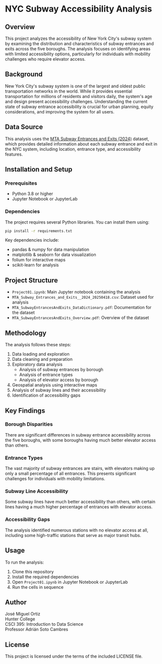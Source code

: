 # NYC Subway Accessibility Analysis

## Overview
This project analyzes the accessibility of New York City's subway system by examining the distribution and characteristics of subway entrances and exits across the five boroughs. The analysis focuses on identifying areas with limited accessibility options, particularly for individuals with mobility challenges who require elevator access.

## Background
New York City's subway system is one of the largest and oldest public transportation networks in the world. While it provides essential transportation for millions of residents and visitors daily, the system's age and design present accessibility challenges. Understanding the current state of subway entrance accessibility is crucial for urban planning, equity considerations, and improving the system for all users.

## Data Source
This analysis uses the [MTA Subway Entrances and Exits (2024)](https://data.ny.gov/Transportation/MTA-Subway-Entrances-and-Exits-2024/i9wp-a4ja/about_data) dataset, which provides detailed information about each subway entrance and exit in the NYC system, including location, entrance type, and accessibility features.

## Installation and Setup

### Prerequisites
- Python 3.8 or higher
- Jupyter Notebook or JupyterLab

### Dependencies
The project requires several Python libraries. You can install them using:

```bash
pip install -r requirements.txt
```

Key dependencies include:
- pandas & numpy for data manipulation
- matplotlib & seaborn for data visualization
- folium for interactive maps
- scikit-learn for analysis

## Project Structure
- `Project01.ipynb`: Main Jupyter notebook containing the analysis
- `MTA_Subway_Entrances_and_Exits__2024_20250418.csv`: Dataset used for analysis
- `MTA_SubwayEntrancesAndExits_DataDictionary.pdf`: Documentation for the dataset
- `MTA_SubwayEntrancesAndExits_Overview.pdf`: Overview of the dataset

## Methodology
The analysis follows these steps:
1. Data loading and exploration
2. Data cleaning and preparation
3. Exploratory data analysis
   - Analysis of subway entrances by borough
   - Analysis of entrance types
   - Analysis of elevator access by borough
4. Geospatial analysis using interactive maps
5. Analysis of subway lines and their accessibility
6. Identification of accessibility gaps

## Key Findings

### Borough Disparities
There are significant differences in subway entrance accessibility across the five boroughs, with some boroughs having much better elevator access than others.

### Entrance Types
The vast majority of subway entrances are stairs, with elevators making up only a small percentage of all entrances. This presents significant challenges for individuals with mobility limitations.

### Subway Line Accessibility
Some subway lines have much better accessibility than others, with certain lines having a much higher percentage of entrances with elevator access.

### Accessibility Gaps
The analysis identified numerous stations with no elevator access at all, including some high-traffic stations that serve as major transit hubs.

## Usage
To run the analysis:
1. Clone this repository
2. Install the required dependencies
3. Open `Project01.ipynb` in Jupyter Notebook or JupyterLab
4. Run the cells in sequence

## Author
José Miguel Ortiz  
Hunter College  
CSCI 395: Introduction to Data Science  
Professor Adrián Soto Cambres

## License
This project is licensed under the terms of the included LICENSE file.